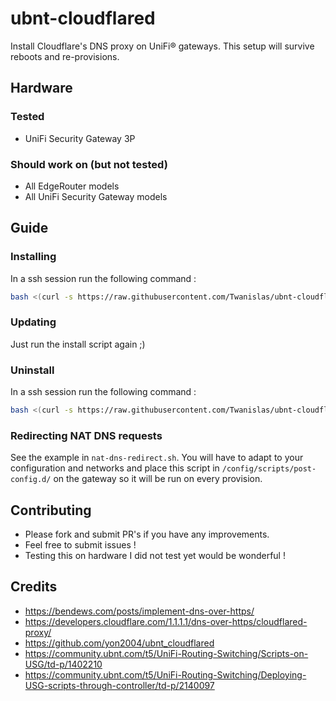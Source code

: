 # ubnt-cloudflared
Install Cloudflare's DNS proxy on UniFi® gateways.
This setup will survive reboots and re-provisions.

## Hardware
### Tested
* UniFi Security Gateway 3P

### Should work on (but not tested)
* All EdgeRouter models
* All UniFi Security Gateway models

## Guide
### Installing
In a ssh session run the following command :
```sh
bash <(curl -s https://raw.githubusercontent.com/Twanislas/ubnt-cloudflared/master/install.sh)
```

### Updating
Just run the install script again ;)

### Uninstall
In a ssh session run the following command :
```sh
bash <(curl -s https://raw.githubusercontent.com/Twanislas/ubnt-cloudflared/master/uninstall.sh)
```

### Redirecting NAT DNS requests
See the example in `nat-dns-redirect.sh`. You will have to adapt to your configuration and networks and place this script in `/config/scripts/post-config.d/` on the gateway so it will be run on every provision.

## Contributing
* Please fork and submit PR's if you have any improvements.
* Feel free to submit issues !
* Testing this on hardware I did not test yet would be wonderful !

## Credits
* https://bendews.com/posts/implement-dns-over-https/
* https://developers.cloudflare.com/1.1.1.1/dns-over-https/cloudflared-proxy/
* https://github.com/yon2004/ubnt_cloudflared
* https://community.ubnt.com/t5/UniFi-Routing-Switching/Scripts-on-USG/td-p/1402210
* https://community.ubnt.com/t5/UniFi-Routing-Switching/Deploying-USG-scripts-through-controller/td-p/2140097
